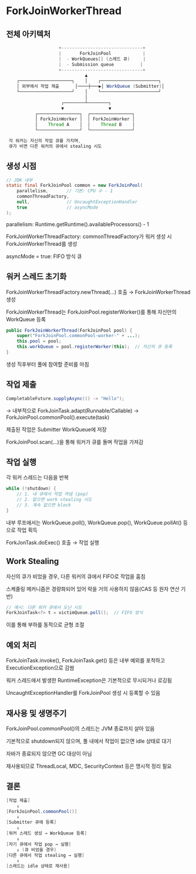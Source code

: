 # ForkJoinWorkerThread

## 전체 아키텍처

```java
                    +-------------------------------+
                    |       ForkJoinPool            |
                    |  - WorkQueues[] (스레드 큐)     |
                    |  - Submission queue          |
                    +-------------------------------+
                              ▲
    ┌────────────────────┐    │    ┌──────────────────────┐
    │ 외부에서 작업 제출      │────┼───▶│ WorkQueue (Submitter)│
    └────────────────────┘    │    └──────────────────────┘
                              │
                     ┌────────┴────────┐
                     ▼                 ▼
           ┌────────────────┐  ┌────────────────┐
           │ ForkJoinWorker │  │ ForkJoinWorker │  
           │    Thread A    │  │    Thread B    │
           └────────────────┘  └────────────────┘

 각 워커는 자신의 작업 큐를 가지며,
 큐가 비면 다른 워커의 큐에서 stealing 시도
```

## 생성 시점

```java
// JDK 내부
static final ForkJoinPool common = new ForkJoinPool(
    parallelism,       // 기본: CPU 수 - 1
    commonThreadFactory,
    null,              // UncaughtExceptionHandler
    true               // asyncMode
);
```

parallelism: Runtime.getRuntime().availableProcessors() - 1

ForkJoinWorkerThreadFactory: commonThreadFactory가 워커 생성 시 ForkJoinWorkerThread를 생성

asyncMode = true: FIFO 방식 큐

## 워커 스레드 초기화

ForkJoinWorkerThreadFactory.newThread(…) 호출 → ForkJoinWorkerThread 생성

ForkJoinWorkerThread는 ForkJoinPool.registerWorker()를 통해 자신만의 WorkQueue 등록

```java
public ForkJoinWorkerThread(ForkJoinPool pool) {
    super("ForkJoinPool.commonPool-worker-" + ...);
    this.pool = pool;
    this.workQueue = pool.registerWorker(this);  // 자신의 큐 등록
}
```

생성 직후부터 풀에 참여할 준비를 마침

## 작업 제출

```java
CompletableFuture.supplyAsync(() -> "Hello");
```

→ 내부적으로 ForkJoinTask.adapt(Runnable/Callable) → ForkJoinPool.commonPool().execute(task)

제출된 작업은 Submitter WorkQueue에 저장

ForkJoinPool.scan(…)을 통해 워커가 큐를 돌며 작업을 가져감

## 작업 실행

각 워커 스레드는 다음을 반복

```java
while (!shutdown) {
    // 1. 내 큐에서 작업 꺼냄 (pop)
    // 2. 없으면 work stealing 시도
    // 3. 계속 없으면 block
}
```

내부 루프에서는 WorkQueue.poll(), WorkQueue.pop(), WorkQueue.pollAt() 등으로 작업 획득

ForkJonTask.doExec() 호출 → 작업 실행

## Work Stealing

자신의 큐가 비었을 경우, 다른 워커의 큐에서 FIFO로 작업을 훔침

스케줄링 메커니즘은 경량화되어 있어 락을 거의 사용하지 않음(CAS 등 원자 연산 기반)

```java
// 예시: 다른 워커 큐에서 도난 시도
ForkJoinTask<?> t = victimQueue.poll();  // FIFO 방식
```

이를 통해 부하를 동적으로 균형 조절

## 예외 처리

ForkJoinTask.invoke(), ForkJoinTask.get() 등은 내부 예외를 포착하고 ExecutionException으로 감쌈

워커 스레드에서 발생한 RuntimeException은 기본적으로 무시되거나 로깅됨

UncaughtExceptionHandler를 ForkJoinPool 생성 시 등록할 수 있음

## 재사용 및 생명주기

ForkJoinPool.commonPool()의 스레드는 JVM 종료까지 살아 있음

기본적으로 shutdown되지 않으며, 풀 내에서 작업이 없으면 idle 상태로 대기

자바가 종료되지 않으면 GC 대상이 아님

재사용되므로 ThreadLocal, MDC, SecurityContext 등은 명시적 정리 필요

## 결론

```java
[작업 제출]
    ↓
[ForkJoinPool.commonPool()]
    ↓
[Submitter 큐에 등록]
    ↓
[워커 스레드 생성 → WorkQueue 등록]
    ↓
[자기 큐에서 작업 pop → 실행]
    ↓ (큐 비었을 경우)
[다른 큐에서 작업 stealing → 실행]
    ↓
[스레드는 idle 상태로 재사용]
```